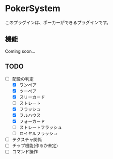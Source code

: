 # PokerSystem
このプラグインは、ポーカーができるプラグインです。

## 機能
Coming soon...

## TODO
- [ ] 配役の判定
  - [x] ワンペア
  - [x] ツーペア
  - [x] スリーカード
  - [ ] ストレート
  - [x] フラッシュ
  - [x] フルハウス
  - [x] フォーカード
  - [ ] ストレートフラッシュ
  - [ ] ロイヤルフラッシュ
- [ ] テクスチャ関係
- [ ] チップ機能(作るか未定)
- [ ] コマンド操作